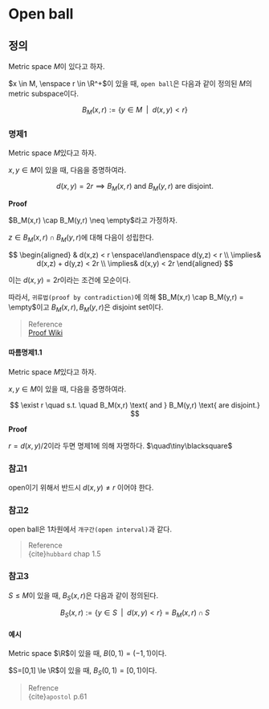 # Open ball
## 정의
Metric space $M$이 있다고 하자. 

$x \in M, \enspace r \in \R^+$이 있을 때, `open ball`은 다음과 같이 정의된 $M$의 metric subspace이다.

$$ B_M(x,r) := \{ y \in M \enspace | \enspace d(x,y) < r \} $$

### 명제1
Metric space $M$있다고 하자.

$x,y \in M$이 있을 때, 다음을 증명하여라.

$$ d(x,y) = 2r \implies B_M(x,r) \text{ and } B_M(y,r) \text{ are disjoint.} $$

**Proof**

$B_M(x,r) \cap B_M(y,r) \neq \empty$라고 가정하자.

$z \in B_M(x,r) \cap B_M(y,r)$에 대해 다음이 성립한다.

$$ \begin{aligned} & d(x,z) < r \enspace\land\enspace d(y,z) < r \\ \implies& d(x,z) + d(y,z) < 2r \\ \implies& d(x,y) < 2r \end{aligned}  $$

이는 $d(x,y)=2r$이라는 조건에 모순이다.

따라서, `귀류법(proof by contradiction)`에 의해 $B_M(x,r) \cap B_M(y,r) = \empty$이고 $B_M(x,r), B_M(y,r)$은 disjoint set이다.

> Reference  
> [Proof Wiki](https://proofwiki.org/wiki/Open_Balls_whose_Distance_between_Centers_is_Twice_Radius_are_Disjoint)

#### 따름명제1.1
Metric space $M$있다고 하자.

$x,y \in M$이 있을 때, 다음을 증명하여라.

$$ \exist r \quad s.t. \quad  B_M(x,r) \text{ and } B_M(y,r) \text{ are disjoint.} $$

**Proof**

$r = d(x,y)/2$이라 두면 명제1에 의해 자명하다. $\quad\tiny\blacksquare$

### 참고1
open이기 위해서 반드시 $d(x,y) \neq r$ 이어야 한다.

### 참고2
open ball은 1차원에서 `개구간(open interval)`과 같다.

> Reference  
> {cite}`hubbard` chap 1.5  

### 참고3
$S \le M$이 있을 때, $B_S(x,r)$은 다음과 같이 정의된다.

$$ B_S(x,r) := \{ y \in S \enspace | \enspace d(x,y) < r \} = B_M(x,r) \cap S $$

#### 예시
Metric space $\R$이 있을 때, $B(0,1) = (-1,1)$이다.

$S=[0,1] \le \R$이 있을 때, $B_S(0,1) = [0,1)$이다.

> Refrence  
> {cite}`apostol` p.61  